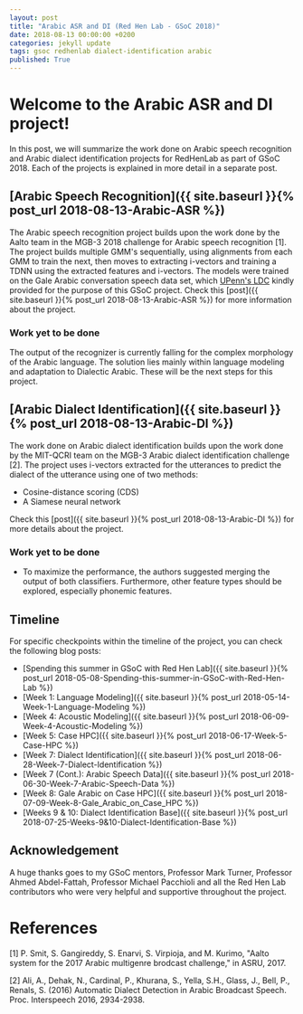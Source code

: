```yaml
---
layout: post
title: "Arabic ASR and DI (Red Hen Lab - GSoC 2018)"
date: 2018-08-13 00:00:00 +0200
categories: jekyll update
tags: gsoc redhenlab dialect-identification arabic
published: True
---
```


# Welcome to the Arabic ASR and DI project!

In this post, we will summarize the work done on Arabic speech recognition and Arabic dialect identification projects for RedHenLab as part of GSoC 2018. Each of the projects is explained in more detail in a separate post.

## [Arabic Speech Recognition]({{ site.baseurl }}{% post_url 2018-08-13-Arabic-ASR %})

The Arabic speech recognition project builds upon the work done by the Aalto team in the MGB-3 2018 challenge for Arabic speech recognition [1]. The project builds multiple GMM's sequentially, using alignments from each GMM to train the next, then moves to extracting i-vectors and training a TDNN using the extracted features and i-vectors.
The models were trained on the Gale Arabic conversation speech data set, which [UPenn's LDC](https://www.ldc.upenn.edu/) kindly provided for the purpose of this GSoC project.
Check this [post]({{ site.baseurl }}{% post_url 2018-08-13-Arabic-ASR %}) for more information about the project.

### Work yet to be done

The output of the recognizer is currently falling for the complex morphology of the Arabic language. The solution lies mainly within language modeling and adaptation to Dialectic Arabic. These will be the next steps for this project.

## [Arabic Dialect Identification]({{ site.baseurl }}{% post_url 2018-08-13-Arabic-DI %})

The work done on Arabic dialect identification builds upon the work done by the MIT-QCRI team on the MGB-3 Arabic dialect identification challenge [2]. The project uses i-vectors extracted for the utterances to predict the dialect of the utterance using one of two methods:

 - Cosine-distance scoring (CDS)
 - A Siamese neural network

Check this [post]({{ site.baseurl }}{% post_url 2018-08-13-Arabic-DI %}) for more details about the project.

### Work yet to be done

 - To maximize the performance, the authors suggested merging the output of both classifiers. Furthermore, other feature types should be explored, especially phonemic features.

## Timeline

 For specific checkpoints within the timeline of the project, you can check the following blog posts:
 
 - [Spending this summer in GSoC with Red Hen Lab]({{ site.baseurl }}{% post_url 2018-05-08-Spending-this-summer-in-GSoC-with-Red-Hen-Lab %})
 - [Week 1: Language Modeling]({{ site.baseurl }}{% post_url 2018-05-14-Week-1-Language-Modeling %})
 - [Week 4: Acoustic Modeling]({{ site.baseurl }}{% post_url 2018-06-09-Week-4-Acoustic-Modeling %})
 - [Week 5: Case HPC]({{ site.baseurl }}{% post_url 2018-06-17-Week-5-Case-HPC %})
 - [Week 7: Dialect Identification]({{ site.baseurl }}{% post_url 2018-06-28-Week-7-Dialect-Identification %})
 - [Week 7 (Cont.): Arabic Speech Data]({{ site.baseurl }}{% post_url 2018-06-30-Week-7-Arabic-Speech-Data %})
 - [Week 8: Gale Arabic on Case HPC]({{ site.baseurl }}{% post_url 2018-07-09-Week-8-Gale_Arabic_on_Case_HPC %})
 - [Weeks 9 & 10: Dialect Identification Base]({{ site.baseurl }}{% post_url 2018-07-25-Weeks-9&10-Dialect-Identification-Base %})
 
 ## Acknowledgement
 
A huge thanks goes to my GSoC mentors, Professor Mark Turner, Professor Ahmed Abdel-Fattah, Professor Michael Pacchioli and all the Red Hen Lab contributors who were very helpful and supportive throughout the project.


# References

[1] P. Smit, S. Gangireddy, S. Enarvi, S. Virpioja, and M. Kurimo, "Aalto system for the 2017 Arabic multigenre brodcast challenge," in ASRU, 2017.

[2] Ali, A., Dehak, N., Cardinal, P., Khurana, S., Yella, S.H., Glass, J., Bell, P., Renals, S. (2016) Automatic Dialect Detection in Arabic Broadcast Speech. Proc. Interspeech 2016, 2934-2938.
